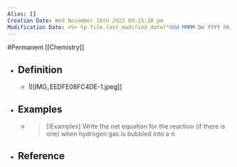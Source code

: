 ```yaml
---
Alias: []
Creation Date: Wed November 16th 2022 09:15:38 pm 
Modification Date: <%+ tp.file.last_modified_date("ddd MMMM Do YYYY hh:mm:ss a") %>
---
```

#Permanent [[Chemistry]]

- ## Definition
	- ![[IMG_EEDFE08FC4DE-1.jpeg]]
- ## Examples
	- > [!Examples]
	  > Write the net equation for the reaction (if there is one) when hydrogen gas is bubbled into a n
- ## Reference